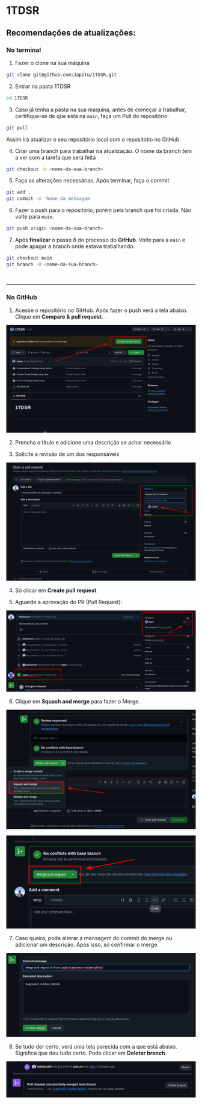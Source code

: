 # 1TDSR

## Recomendações de atualizações:

### No terminal

1. Fazer o clone na sua máquina

```bash
git clone git@github.com:Japitu/1TDSR.git
```

2. Entrar na pasta 1TDSR

```bash
cd 1TDSR
``` 

3. Caso já tenha a pasta na sua maquina, antes de começar a trabalhar, certifique-se de que está na `main`, faça um Pull do repositório:

```bash
git pull
```

Assim irá atualizar o seu repositório local com o repositótio no GitHub

4. Criar uma branch para trabalhar na atualização. O nome da branch tem a ver com a tarefa que será feita

``` bash
git checkout -b <nome-da-sua-branch>
```

5. Faça as alterações necessárias. Após terminar, faça o commit 

```bash
git add .
git commit -m 'Nome da mensagem'
```

6. Fazer o push para o repositório, porém pela branch que foi criada. Não volte para `main`.

```bash
git push origin <nome-da-sua-branch>
```

7. Após **finalizar** o passo 8 do processo do **GitHub**. Volte para a `main` e pode apagar a branch onde estava trabalhando.

```bash
git checkout main
git branch -D <nome-da-sua-branch>
```
<br>

---

### No GitHub

1. Acesse o repositório no GitHub. Após fazer o push verá a tela abaixo. Clique em **Compare & pull request**.

![alt text](image.png)

2. Prencha o título e adicione uma descrição se achar necessário

3. Solicite a revisão de um dos responsáveis

![alt text](image-1.png)

4. Só clicar em **Create pull request**.

5. Aguarde a aprovação do PR (Pull Request):

![alt text](image-4.png)

6. Clique em **Squash and merge** para fazer o Merge.

![alt text](image-2.png)

![alt text](image-3.png)

7. Caso queira, pode alterar a mensagem do commit do merge ou adicionar um descrição. Após isso, só confirmar o merge.

![alt text](image-5.png)

8. Se tudo der certo, verá uma tela parecida com a que está abaixo. Significa que deu tudo certo. Pode clicar em **Deletar branch**.

![alt text](image-6.png)

